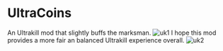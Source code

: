 # UltraCoins
An Ultrakill mod that slightly buffs the marksman.
![uk1](https://github.com/GBRodrickTed/UltraCoins/assets/115361910/ba466e8f-0d45-459d-b352-236cbf41c4ba)
I hope this mod provides a more fair an balanced Ultrakill experience overall.
![uk2](https://github.com/GBRodrickTed/UltraCoins/assets/115361910/2fee06e1-d2e6-4278-bf0d-0deba365a4c5)

